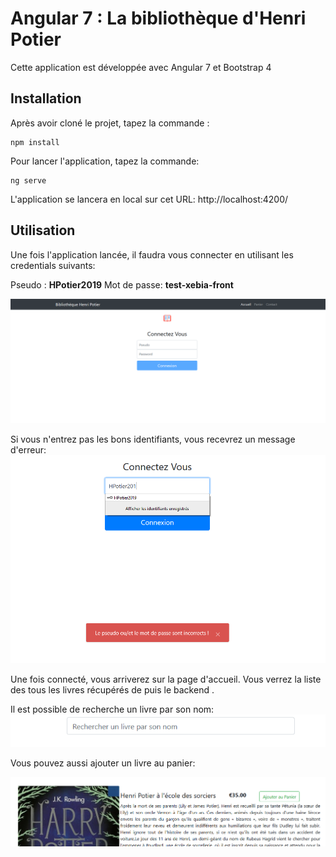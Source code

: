 # Angular 7 : La bibliothèque d'Henri Potier



Cette application est développée avec Angular 7 et Bootstrap 4



## Installation

Après avoir cloné le projet,  tapez la commande :

```
npm install
```

Pour lancer l'application, tapez la commande:

```
ng serve
```

L'application se lancera en local sur cet URL: http://localhost:4200/



## Utilisation

Une fois l'application lancée, il faudra vous connecter en utilisant les credentials suivants:

Pseudo : **HPotier2019**
Mot de passe: **test-xebia-front**

 ![img](https://github.com/fokokamga/bib-potier/blob/master/1.png)

Si vous n'entrez pas les bons identifiants, vous recevrez un message d'erreur:
![img](https://github.com/fokokamga/bib-potier/blob/master/2.png)

Une fois connecté, vous arriverez sur la page d'accueil. Vous verrez la liste des tous les livres récupérés de puis le backend .

Il est possible de recherche un livre par son nom:
![img](https://github.com/fokokamga/bib-potier/blob/master/3.png)

Vous pouvez aussi ajouter un livre au panier:

![img](https://github.com/fokokamga/bib-potier/blob/master/4.png)

